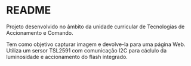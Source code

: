 README
=========

Projeto desenvolvido no âmbito da unidade curricular de Tecnologias de Accionamento e Comando.

Tem como objetivo capturar imagem e devolve-la para uma página Web.
Utiliza um sersor TSL2591 com comunicação I2C para cáclulo da luminosidade e accionamento do flash integrado.